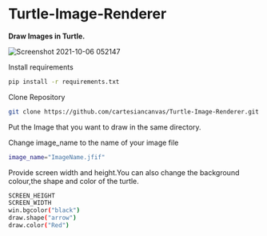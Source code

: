 # Turtle-Image-Renderer
<b>Draw Images in Turtle.</b>

![Screenshot 2021-10-06 052147](https://user-images.githubusercontent.com/83541306/136824580-3c6ccf16-7d3d-4207-8778-66d81b90db17.png)

Install requirements
```sh
pip install -r requirements.txt
```
Clone Repository
```sh
git clone https://github.com/cartesiancanvas/Turtle-Image-Renderer.git
```
Put the Image that you want to draw in the same directory.

Change image_name to the name of your image file
```sh
image_name="ImageName.jfif"
```

<p>Provide screen width and height.You can also change the background colour,the shape and color of the turtle.</p>

```sh
SCREEN_HEIGHT
SCREEN_WIDTH
win.bgcolor("black")
draw.shape("arrow")
draw.color("Red")	
```


